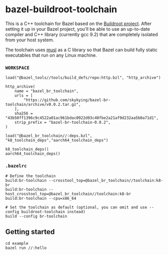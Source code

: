 # bazel-buildroot-toolchain

This is a C++ toolchain for Bazel based on the [Buildroot project](https://buildroot.org/).
After setting it up in your Bazel project, you'll be able to use an up-to-date compiler
and C++ library (currently gcc 9.2) that are completely isolated from your host system.

The toolchain uses [musl](https://www.musl-libc.org/) as a C library so that Bazel
can build fully static executables that run on any Linux machine.


### `WORKSPACE`

```
load("@bazel_tools//tools/build_defs/repo:http.bzl", "http_archive")

http_archive(
    name = "bazel_br_toolchain",
    urls = [
        "https://github.com/skykying/bazel-br-toolchain/archive/v0.0.2.tar.gz",
    ],
    sha256 = "43b50ff1396c9c4522a01ac961bdac0922d03c40fbe2a21af9d232aa5b0a71d1",
    strip_prefix = "bazel-br-toolchain-0.0.2",
)

load("@bazel_br_toolchain//:deps.bzl", "k8_toolchain_deps","aarch64_toolchain_deps")

k8_toolchain_deps()
aarch64_toolchain_deps()
```

### `.bazelrc`

```
# Define the toolchain
build:br-toolchain --crosstool_top=@bazel_br_toolchain//toolchain:k8-br
build:br-toolchain --host_crosstool_top=@bazel_br_toolchain//toolchain:k8-br
build:br-toolchain --cpu=x86_64

# Set the toolchain as default (optional, you can omit and use --config buildroot-toolchain instead)
build --config br-toolchain
```


## Getting started

```
cd example
bazel run //:hello
```
